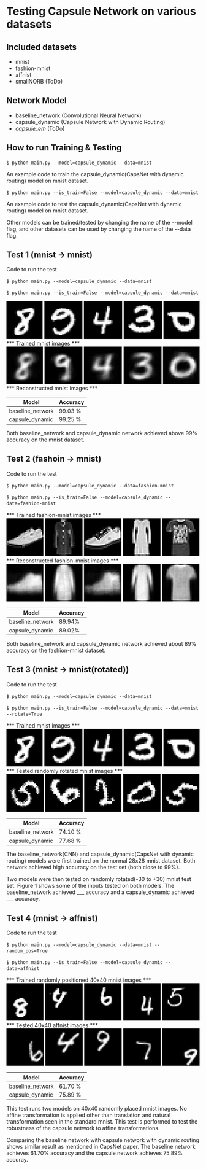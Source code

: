 # Testing Capsule Network on various datasets

## Included datasets
* mnist
* fashion-mnist
* affnist
* smallNORB (ToDo)

## Network Model
* baseline_network (Convolutional Neural Network)
* capsule_dynamic (Capsule Network with Dynamic Routing)
* *capsule_em* (ToDo)

## How to run Training & Testing
```
$ python main.py --model=capsule_dynamic --data=mnist
```
An example code to train the capsule_dynamic(CapsNet with dynamic routing) model on mnist dataset.

```
$ python main.py --is_train=False --model=capsule_dynamic --data=mnist
```
An example code to test the capsule_dynamic(CapsNet with dynamic routing) model on mnist dataset.

Other models can be trained/tested by changing the name of the --model flag, and other datasets can be used by changing the name of the --data flag.

## Test 1 (mnist -> mnist)
Code to run the test
```
$ python main.py --model=capsule_dynamic --data=mnist 
```
```
$ python main.py --is_train=False --model=capsule_dynamic --data=mnist 
```

![Alt text](images/mnist_gt.jpg?raw=true "mnist")
*** Trained mnist images ***
![Alt text](images/mnist_recon.jpg?raw=true "mnist reconstructed")
*** Reconstructed mnist images ***

| Model            | Accuracy |
| ---------------- | -------- |
| baseline_network |  99.03 % |
| capsule_dynamic  |  99.25 % |

Both baseline_network and capsule_dynamic network achieved above 99% accuracy on the mnist dataset. 

## Test 2 (fashoin -> mnist)

Code to run the test
```
$ python main.py --model=capsule_dynamic --data=fashion-mnist 
```

```
$ python main.py --is_train=False --model=capsule_dynamic --data=fashion-mnist 
```

*** Trained fashion-mnist images ***
![Alt text](images/fashion_mnist_gt.jpg?raw=true "fashion-mnist")
*** Reconstructed fashion-mnist images ***
![Alt text](images/fashion_mnist_recon.jpg?raw=true "fashion-mnist reconstructed") 

| Model            | Accuracy |
| ---------------- | -------- |
| baseline_network |  89.94%  |
| capsule_dynamic  |  89.02%  |


Both baseline_network and capsule_dynamic network achieved about 89% accuracy on the fashion-mnist dataset. 


## Test 3 (mnist -> mnist(rotated))
Code to run the test
```
$ python main.py --model=capsule_dynamic --data=mnist
```
```
$ python main.py --is_train=False --model=capsule_dynamic --data=mnist --rotate=True
```

*** Trained mnist images ***
![Alt text](images/mnist_gt.jpg?raw=true "mnist") 
*** Tested randomly rotated mnist images ***
![Alt text](images/mnist_rotated.jpg?raw=true "rotated mnist")

| Model            | Accuracy |
| ---------------- | -------- |
| baseline_network |  74.10 % |
| capsule_dynamic  |  77.68 % |


The baseline_network(CNN) and capsule_dynamic(CapsNet with dynamic routing) models were first trained on the normal 28x28 mnist dataset. Both network achieved high accuracy on the test set (both close to 99%). 

Two models were then tested on randomly rotated(-30 to +30) mnist test set. Figure 1 shows some of the inputs tested on both models. The baseline_network achieved ___ accuracy and a capsule_dynamic achieved ___ accuracy.


## Test 4 (mnist -> affnist)
Code to run the test
```
$ python main.py --model=capsule_dynamic --data=mnist --random_pos=True
```
```
$ python main.py --is_train=False --model=capsule_dynamic --data=affnist
```
*** Trained randomly positioned 40x40 mnist images ***
![Alt text](images/mnist40.jpg?raw=true "mnist40") 
*** Tested 40x40 affnist images ***
![Alt text](images/affnist.jpg?raw=true "affnist") 

| Model            | Accuracy |
| ---------------- | -------- |
| baseline_network |  61.70 % |
| capsule_dynamic  |  75.89 % |


This test runs two models on 40x40 randomly placed mnist images. No affine transformation is applied other than translation and natural transformation seen in the standard mnist. This test is performed to test the robustness of the capsule network to affine transformations.

Comparing the baseline network with capsule network with dynamic routing shows similar result as mentioned in CapsNet paper. The baseline network achieves 61.70% accuracy and the capsule network achieves 75.89% accuray.


